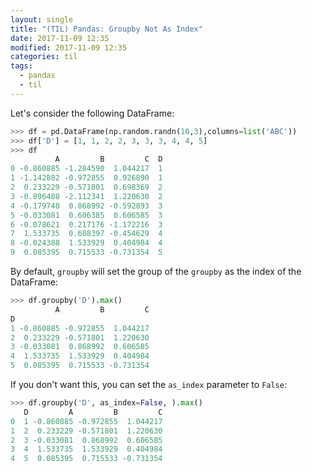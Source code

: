 ```yaml
---
layout: single
title: "(TIL) Pandas: Groupby Not As Index"
date: 2017-11-09 12:35
modified: 2017-11-09 12:35
categories: til
tags:
  - pandas
  - til
---
```


Let's consider the following DataFrame:

```python
>>> df = pd.DataFrame(np.random.randn(10,3),columns=list('ABC'))
>>> df['D'] = [1, 1, 2, 2, 3, 3, 3, 4, 4, 5]
>>> df
          A         B         C  D
0 -0.860885 -1.284590  1.044217  1
1 -1.142802 -0.972855  0.926890  1
2  0.233229 -0.571801  0.698369  2
3 -0.896488 -2.112341  1.220630  2
4 -0.179748  0.868992 -0.592893  3
5 -0.033081  0.606385  0.606585  3
6 -0.078621  0.217176 -1.172216  3
7  1.533735  0.688397 -0.454629  4
8 -0.024388  1.533929  0.404984  4
9  0.085395  0.715533 -0.731354  5
```

By default, `groupby` will set the group of the `groupby` as the index of the DataFrame:

```python
>>> df.groupby('D').max()
          A         B         C
D
1 -0.860885 -0.972855  1.044217
2  0.233229 -0.571801  1.220630
3 -0.033081  0.868992  0.606585
4  1.533735  1.533929  0.404984
5  0.085395  0.715533 -0.731354
```

If you don't want this, you can set the `as_index` parameter to `False`:

```python
>>> df.groupby('D', as_index=False, ).max()
   D         A         B         C
0  1 -0.860885 -0.972855  1.044217
1  2  0.233229 -0.571801  1.220630
2  3 -0.033081  0.868992  0.606585
3  4  1.533735  1.533929  0.404984
4  5  0.085395  0.715533 -0.731354
```

